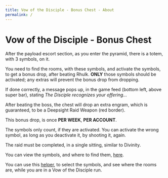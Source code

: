 ```yaml
---
title: Vow of the Disciple - Bonus Chest - About
permalink: /
---
```


# Vow of the Disciple - Bonus Chest

After the payload escort section, as you enter the pyramid, there is a totem, with 3 symbols, on it.

You need to find the rooms, with these symbols, and activate the symbols, to get a bonus drop, after beating Rhulk. **ONLY** those symbols should be activated; any extras will prevent the bonus drop from dropping.

If done correctly, a message pops up, in the game feed (bottom left, above super bar), stating _The Disciple recognizes your offering..._

After beating the boss, the chest will drop an extra engram, which is guaranteed, to be a Deepsight Raid Weapon (red border).

This bonus drop, is once **PER WEEK**, **PER ACCOUNT**.

The symbols only count, if they are activated.  You can activate the wrong symbol, as long as you deactivate it, by shooting it, again.

The raid must be completed, in a single sitting, similar to Divinity.

You can view the symbols, and where to find them, [here][rooms].

You can use this [helper], to select the symbols, and see where the rooms are, while you are in a Vow of the Disciple run.

[rooms]: /rooms
[helper]: /helper
